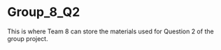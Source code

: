 # Group_8_Q2
This is where Team 8 can store the materials used for Question 2 of the group project.
